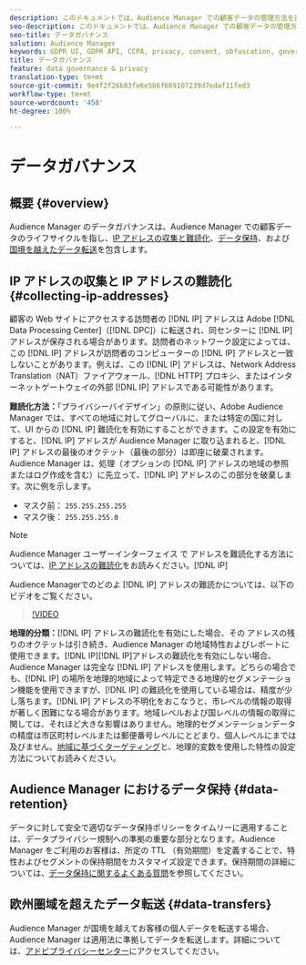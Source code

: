 ```yaml
---
description: このドキュメントでは、Audience Manager での顧客データの管理方法を説明します。
seo-description: このドキュメントでは、Audience Manager での顧客データの管理方法を説明します。
seo-title: データガバナンス
solution: Audience Manager
keywords: GDPR UI, GDPR API, CCPA, privacy, consent, obfuscation, governance
title: データガバナンス
feature: data governance & privacy
translation-type: tm+mt
source-git-commit: 9e4f2f26b83fe6e5b6f669107239d7edaf11fed3
workflow-type: tm+mt
source-wordcount: '458'
ht-degree: 100%

---
```



# データガバナンス

## 概要 {#overview}

Audience Manager のデータガバナンスは、Audience Manager での顧客データのライフサイクルを指し、[IP アドレスの収集と難読化](data-governance.md#collecting-ip-addresses)、[データ保持](data-governance.md#data-retention)、および[国境を越えたデータ転送](data-governance.md#data-transfers)を包含します。

## IP アドレスの収集と IP アドレスの難読化 {#collecting-ip-addresses}

顧客の Web サイトにアクセスする訪問者の [!DNL IP] アドレスは Adobe [!DNL Data Processing Center]（[!DNL DPC]）に転送され、同センターに [!DNL IP] アドレスが保存される場合があります。訪問者のネットワーク設定によっては、この [!DNL IP] アドレスが訪問者のコンピューターの [!DNL IP] アドレスと一致しないことがあります。例えば、この [!DNL IP] アドレスは、Network Address Translation（NAT）ファイアウォール、[!DNL HTTP] プロキシ、またはインターネットゲートウェイの外部 [!DNL IP] アドレスである可能性があります。

**難読化方法：**「プライバシーバイデザイン」の原則に従い、Adobe Audience Manager では、すべての地域に対してグローバルに、または特定の国に対して、UI からの [!DNL IP] 難読化を有効にすることができます。この設定を有効にすると、[!DNL IP] アドレスが Audience Manager に取り込まれると、[!DNL IP] アドレスの最後のオクテット（最後の部分）は即座に破棄されます。Audience Manager は、処理（オプションの [!DNL IP] アドレスの地域の参照またはログ作成を含む）に先立って、[!DNL IP] アドレスのこの部分を破棄します。次に例を示します。

* マスク前： `255.255.255.255`
* マスク後： `255.255.255.0`

>[!NOTE]
>
>Audience Manager ユーザーインターフェイス で アドレスを難読化する方法については、[IP アドレスの難読化](../../features/administration/ip-obfuscation.md)をお読みください。[!DNL IP]

Audience Managerでのどのよ [!DNL IP] アドレスの難読かについては、以下のビデオをご覧ください。

>[!VIDEO](https://video.tv.adobe.com/v/27218/)

**地理的分類：**[!DNL IP] アドレスの難読化を有効にした場合、その アドレスの残りのオクテットは引き続き、Audience Manager の地域特性およびレポートに使用できます。[!DNL IP][!DNL IP]アドレスの難読化を有効にしない場合、Audience Manager は完全な [!DNL IP] アドレスを使用します。どちらの場合でも、[!DNL IP] の場所を地理的地域によって特定できる地理的セグメンテーション機能を使用できますが、[!DNL IP] の難読化を使用している場合は、精度が少し落ちます。[!DNL IP] アドレスの不明化をおこなうと、市レベルの情報の取得が著しく困難になる場合があります。地域レベルおよび国レベルの情報の取得に関しては、それほど大きな影響はありません。地理的セグメンテーションデータの精度は市区町村レベルまたは郵便番号レベルにとどまり、個人レベルにまでは及びません。[地域に基づくターゲティング](../../features/traits/trait-geotarget-keys.md)と、地理的変数を使用した特性の設定方法についてお読みください。

## Audience Manager におけるデータ保持 {#data-retention}

データに対して安全で適切なデータ保持ポリシーをタイムリーに適用することは、データプライバシー規制への準拠の重要な部分となります。Audience Manager をご利用のお客様は、所定の TTL （有効期間）を定義することで、特性およびセグメントの保持期間をカスタマイズ設定できます。保持期間の詳細については、[データ保持に関するよくある質問](../../faq/faq-privacy.md)を参照してください。

## 欧州圏域を超えたデータ転送 {#data-transfers}

Audience Manager が国境を越えてお客様の個人データを転送する場合、Audience Manager は適用法に準拠してデータを転送します。詳細については、[アドビプライバシーセンター](https://www.adobe.com/jp/privacy/eudatatransfers.html)にアクセスしてください。